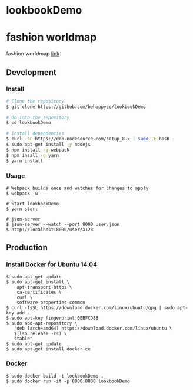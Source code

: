 # lookbookDemo

# fashion worldmap  
fashion worldmap [link](http://fashionworldmap.citi.sinica.edu.tw/)

## Development
### Install
``` bash
# Clone the repository
$ git clone https://github.com/behappycc/lookbookDemo

# Go into the repository
$ cd lookbookDemo

# Install dependencies
$ curl -sL https://deb.nodesource.com/setup_8.x | sudo -E bash -
$ sudo apt-get install -y nodejs
$ npm install -g webpack
$ npm insall -g yarn
$ yarn install
```

### Usage
```
# Webpack builds once and watches for changes to apply
$ webpack -w

# Start lookbookDemo
$ yarn start

# json-server
$ json-server --watch --port 8000 user.json
$ http://localhost:8000/user/a123
```

## Production
### Install Docker for Ubuntu 14.04
```
$ sudo apt-get update
$ sudo apt-get install \
    apt-transport-https \
    ca-certificates \
    curl \
    software-properties-common
$ curl -fsSL https://download.docker.com/linux/ubuntu/gpg | sudo apt-key add -
$ sudo apt-key fingerprint 0EBFCD88
$ sudo add-apt-repository \
   "deb [arch=amd64] https://download.docker.com/linux/ubuntu \
   $(lsb_release -cs) \
   stable"
$ sudo apt-get update
$ sudo apt-get install docker-ce

```

### Docker
```
$ sudo docker build -t lookbookDemo .
$ sudo docker run -it -p 8888:8888 lookbookDemo
```
